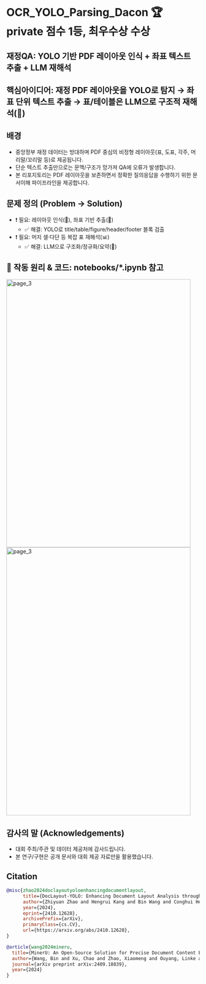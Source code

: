 # OCR_YOLO_Parsing_Dacon 🏆 private 점수 1등, 최우수상 수상

## 재정QA: YOLO 기반 PDF 레이아웃 인식 + 좌표 텍스트 추출 + LLM 재해석
## 핵심아이디어: 재정 PDF 레이아웃을 YOLO로 탐지 → 좌표 단위 텍스트 추출 → 표/테이블은 LLM으로 구조적 재해석(🧠)

## 배경

- 중앙정부 재정 데이터는 방대하며 PDF 중심의 비정형 레이아웃(표, 도표, 각주, 머리말/꼬리말 등)로 제공됩니다.
- 단순 텍스트 추출만으로는 문맥/구조가 망가져 QA에 오류가 발생합니다.
- 본 리포지토리는 PDF 레이아웃을 보존하면서 정확한 질의응답을 수행하기 위한 문서이해 파이프라인을 제공합니다.

## 문제 정의 (Problem → Solution)
- ❗️ 필요: 레이아웃 인식(🔎), 좌표 기반 추출(📐)
  - ✅ 해결: YOLO로 title/table/figure/header/footer 블록 검출
- ❗️ 필요: 머지 셀·다단 등 복잡 표 재해석(📊)
  - ✅ 해결: LLM으로 구조화/정규화/요약(🧠)

## 📓 작동 원리 & 코드: notebooks/*.ipynb 참고

<img width="480" height="700" alt="page_3" src="https://github.com/user-attachments/assets/23420425-c5ec-4136-b557-a894a60ac5ba" />
<img width="480" height="700" alt="page_3" src="https://github.com/user-attachments/assets/02b60482-1cfd-4a91-9736-e1467942c6e2" />



## 감사의 말 (Acknowledgements)

- 대회 주최/주관 및 데이터 제공처에 감사드립니다.
- 본 연구/구현은 공개 문서와 대회 제공 자료만을 활용했습니다.


## Citation

```bibtex
@misc{zhao2024doclayoutyoloenhancingdocumentlayout,
      title={DocLayout-YOLO: Enhancing Document Layout Analysis through Diverse Synthetic Data and Global-to-Local Adaptive Perception}, 
      author={Zhiyuan Zhao and Hengrui Kang and Bin Wang and Conghui He},
      year={2024},
      eprint={2410.12628},
      archivePrefix={arXiv},
      primaryClass={cs.CV},
      url={https://arxiv.org/abs/2410.12628}, 
}

@article{wang2024mineru,
  title={MinerU: An Open-Source Solution for Precise Document Content Extraction},
  author={Wang, Bin and Xu, Chao and Zhao, Xiaomeng and Ouyang, Linke and Wu, Fan and Zhao, Zhiyuan and Xu, Rui and Liu, Kaiwen and Qu, Yuan and Shang, Fukai and others},
  journal={arXiv preprint arXiv:2409.18839},
  year={2024}
}

```
